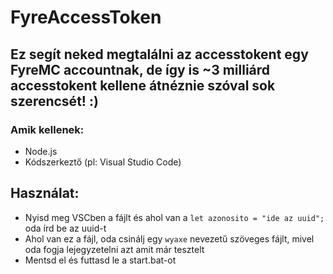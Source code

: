 # FyreAccessToken
## Ez segít neked megtalálni az accesstokent egy FyreMC accountnak, de így is ~3 milliárd accesstokent kellene átnéznie szóval sok szerencsét! :)

### Amik kellenek:
- Node.js
- Kódszerkeztő (pl: Visual Studio Code)

## Használat:
  - Nyisd meg VSCben a fájlt és ahol van a `let azonosito = "ide az uuid";` oda írd be az uuid-t
  - Ahol van ez a fájl, oda csinálj egy `wyaxe` nevezetű szöveges fájlt, mivel oda fogja lejegyzetelni azt amit már tesztelt
  - Mentsd el és futtasd le a start.bat-ot 
